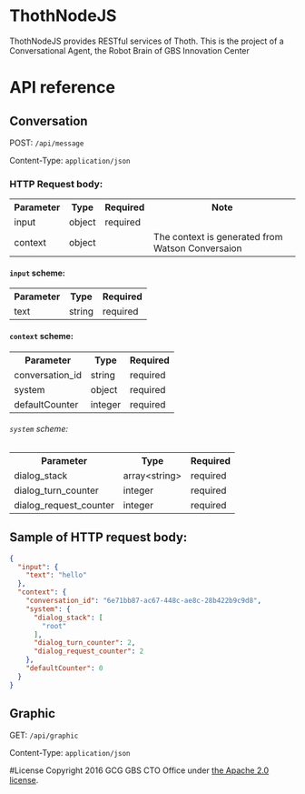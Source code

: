 # ThothNodeJS
ThothNodeJS provides RESTful services of Thoth. This is the project of a Conversational Agent, the Robot Brain of GBS Innovation Center

# API reference
## Conversation
POST: `/api/message`

Content-Type: `application/json`

### HTTP Request body: 
<table>
    <tr>
        <th>Parameter</th>
        <th>Type</th>
        <th>Required</th>
        <th>Note</th>
    </tr>
    <tr>
        <td>input</td>
        <td>object</td>
        <td>required</td>
        <td></td>
    </tr>
    <tr>
        <td>context</td>
        <td>object</td>
        <td></td>
        <td>The context is generated from Watson Conversaion</td>
    </tr>
</table>

#### `input` scheme: 
<table>
    <tr>
        <th>Parameter</th>
        <th>Type</th>
        <th>Required</th>
    </tr>
    <tr>
        <td>text</td>
        <td>string</td>
        <td>required</td>
    </tr>
</table>

#### `context` scheme: 
<table>
    <tr>
        <th>Parameter</th>
        <th>Type</th>
        <th>Required</th>
    </tr>
    <tr>
        <td>conversation_id</td>
        <td>string</td>
        <td>required</td>
    </tr>
    <tr>
        <td>system</td>
        <td>object</td>
        <td>required</td>
    </tr>
    <tr>
        <td>defaultCounter</td>
        <td>integer</td>
        <td>required</td>
    </tr>
</table>

###### `system` scheme: 
<table>
    <tr>
        <th>Parameter</th>
        <th>Type</th>
        <th>Required</th>
    </tr>
    <tr>
        <td>dialog_stack</td>
        <td>array&lt;string&gt;</td>
        <td>required</td>
    </tr>
    <tr>
        <td>dialog_turn_counter</td>
        <td>integer</td>
        <td>required</td>
    </tr>
    <tr>
        <td>dialog_request_counter</td>
        <td>integer</td>
        <td>required</td>
    </tr>
</table>


## Sample of HTTP request body: 
```JSON
{
  "input": {
    "text": "hello"
  },
  "context": {
    "conversation_id": "6e71bb87-ac67-448c-ae8c-28b422b9c9d8",
    "system": {
      "dialog_stack": [
        "root"
      ],
      "dialog_turn_counter": 2,
      "dialog_request_counter": 2
    },
    "defaultCounter": 0
  }
}
```

## Graphic
GET: `/api/graphic`

Content-Type: `application/json`


#License
Copyright 2016 GCG GBS CTO Office under [the Apache 2.0 license](LICENSE).

